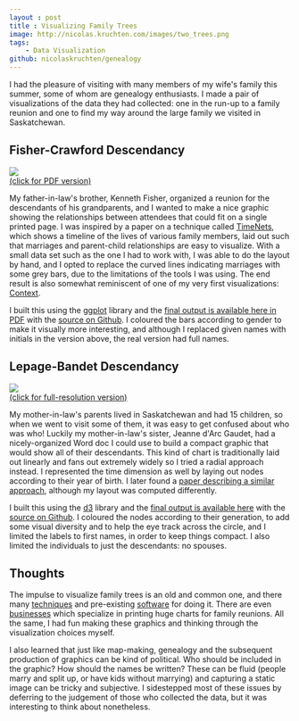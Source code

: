 ```yaml
---
layout : post
title : Visualizing Family Trees
image: http://nicolas.kruchten.com/images/two_trees.png
tags:
    - Data Visualization
github: nicolaskruchten/genealogy
--- 
```


I had the pleasure of visiting with many members of my wife's family this summer, some of whom are genealogy enthusiasts. I made a pair of visualizations of the data they had collected: one in the run-up to a family reunion and one to find my way around the large family we visited in Saskatchewan.

<!-- more -->


## Fisher-Crawford Descendancy

[![](http://nicolas.kruchten.com/images/fisher_crawford.jpg)][fc] 
<br />[(click for PDF version)][fc] 

My father-in-law's brother, Kenneth Fisher, organized a reunion for the descendants of his grandparents, and I wanted to make a nice graphic showing the relationships between attendees that could fit on a single printed page. I was inspired by a paper on a technique called [TimeNets][tn], which shows a timeline of the lives of various family members, laid out such that marriages and parent-child relationships are easy to visualize. With a small data set such as the one I had to work with, I was able to do the layout by hand, and I opted to replace the curved lines indicating marriages with some grey bars, due to the limitations of the tools I was using. The end result is also somewhat reminiscent of one of my very first visualizations: [Context][cntxt].

I built this using the [ggplot][gg] library and the [final output is available here in PDF][fc] with the [source on Github][gh]. I coloured the bars according to gender to make it visually more interesting, and although I replaced given names with initials in the version above, the real version had full names.

## Lepage-Bandet Descendancy

[![](http://nicolas.kruchten.com/images/lepage_bandet.jpg)][lb]
<br />[(click for full-resolution version)][lb]

My mother-in-law's parents lived in Saskatchewan and had 15 children, so when we went to visit some of them, it was easy to get confused about who was who! Luckily my mother-in-law's sister, Jeanne d'Arc Gaudet, had a nicely-organized Word doc I could use to build a compact graphic that would show all of their descendants. This kind of chart is traditionally laid out linearly and fans out extremely widely so I tried a radial approach instead. I represented the time dimension as well by laying out nodes according to their year of birth. I later found a [paper describing a similar approach][paper], although my layout was computed differently.

I built this using the [d3][d3] library and the [final output is available here][lb] with the [source on Github][gh]. I coloured the nodes according to their generation, to add some visual diversity and to help the eye track across the circle, and I limited the labels to first names, in order to keep things compact. I also limited the individuals to just the descendants: no spouses.


## Thoughts

The impulse to visualize family trees is an old and common one, and there many [techniques][vis] and pre-existing [software][soft] for doing it. There are even [businesses][print] which specialize in printing huge charts for family reunions. All the same, I had fun making these graphics and thinking through the visualization choices myself.

I also learned that just like map-making, genealogy and the subsequent production of graphics can be kind of political. Who should be included in the graphic? How should the names be written? These can be fluid (people marry and split up, or have kids without marrying) and capturing a static image can be tricky and subjective. I sidestepped most of these issues by deferring to the judgement of those who collected the data, but it was interesting to think about nonetheless.



[tn]: http://vis.stanford.edu/papers/timenets
[cntxt]: http://nicolas.kruchten.com/content/2010/09/context/
[gh]: https://github.com/nicolaskruchten/genealogy
[lb]: http://nicolas.kruchten.com/genealogy/lepage_bandet.html
[fc]: http://nicolas.kruchten.com/genealogy/fisher_crawford.pdf
[gg]: http://docs.ggplot2.org/current/
[d3]: http://d3js.org
[paper]: http://vis.berkeley.edu/courses/cs294-10-sp10/wiki/images/f/f2/Family_Tree_Visualization_-_Final_Paper.pdf
[vis]: https://gramps-project.org/wiki/index.php?title=GEPS_030:_New_Visualization_Techniques
[soft]:https://progenygenealogy.com/products/timeline-charts/genelines-sample-charts.aspx
[print]: http://www.familygraphics.com/GalleryPage.html





